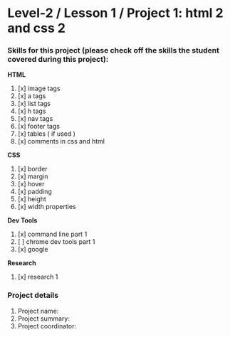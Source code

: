 # Level-2 / Lesson 1 / Project 1: html 2 and css 2

### Skills for this project (please check off the skills the student covered during this project):

**HTML**
 1. [x] image tags
 2. [x] a tags
 3. [x] list tags
 4. [x] h  tags
 5. [x] nav tags
 6. [x] footer tags
 7. [x] tables ( if used )
 8. [x] comments in css and html

**CSS**
  1. [x] border
  2. [x] margin
  3. [x] hover
  4. [x] padding
  5. [x] height
  6. [x] width properties

**Dev Tools**
  1. [x] command line part 1
  2. [ ] chrome dev tools part 1
  3. [x] google

**Research**
  1. [x] research 1

### Project details
  1. Project name:
  2. Project summary:
  3. Project coordinator:
